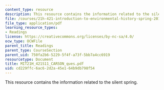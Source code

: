 ```yaml
---
content_type: resource
description: This resource contains the information related to the silent spring.
file: /courses/21h-421-introduction-to-environmental-history-spring-2011/cd229ffc6ac62d2a45e164b9db798f54_MIT21H_421S11_CARSON_ques.pdf
file_type: application/pdf
learning_resource_types:
- Readings
license: https://creativecommons.org/licenses/by-nc-sa/4.0/
ocw_type: OCWFile
parent_title: Readings
parent_type: CourseSection
parent_uid: 750fa2b6-5229-5f4f-a73f-5bb7a4cc6919
resourcetype: Document
title: MIT21H_421S11_CARSON_ques.pdf
uid: cd229ffc-6ac6-2d2a-45e1-64b9db798f54
---
```

This resource contains the information related to the silent spring.
